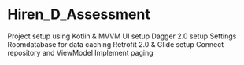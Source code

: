 # Hiren_D_Assessment
Project setup using Kotlin & MVVM 
UI setup
Dagger 2.0 setup
Settings Roomdatabase for data caching
Retrofit 2.0 & Glide setup
Connect repository and ViewModel
Implement paging
